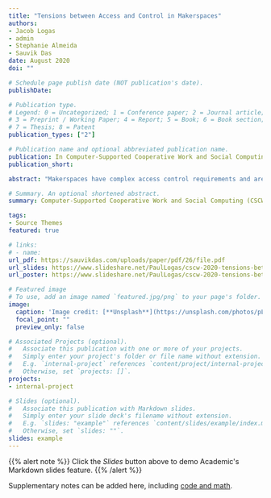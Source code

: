 ```yaml
---
title: "Tensions between Access and Control in Makerspaces"
authors:
- Jacob Logas
- admin
- Stephanie Almeida
- Sauvik Das
date: August 2020
doi: ""

# Schedule page publish date (NOT publication's date).
publishDate: 

# Publication type.
# Legend: 0 = Uncategorized; 1 = Conference paper; 2 = Journal article;
# 3 = Preprint / Working Paper; 4 = Report; 5 = Book; 6 = Book section;
# 7 = Thesis; 8 = Patent
publication_types: ["2"]

# Publication name and optional abbreviated publication name.
publication: In Computer-Supported Cooperative Work and Social Computing (CSCW)
publication_short: 

abstract: "Makerspaces have complex access control requirements and are increasingly protected through digital access control mechanisms (e.g., keycards, transponders). However, it remains unclear how space administrators craft access control policies, how existing technical infrastructures support and fall short of access needs, and how these access control policies impact end-users in a makerspace. We bridge this gap through a mixed-methods multi-stakeholder study. Specifically, we conducted 16 semi-structured interviews with makerspace administrators across the U.S. along with a survey of 48 makerspace end-users. We found four factors influenced administrators’ construction of access control policies: balancing safety versus access; logistics; prior experience; and, the politics of funding. Moreover, administrators often made situational exceptions to their policies: e.g., during demand spikes, to maintain a good relationship with their staff, and if they trusted the use(s) requesting an exception. Conversely, users expressed frustration with the static nature of access control policies, wishing for negotiability and for social nuance to be factored into access decisions. The upshot is that existing mechanisms for access control in makerspaces are often inappropriately static and socially unaware."

# Summary. An optional shortened abstract.
summary: Computer-Supported Cooperative Work and Social Computing (CSCW) 2020

tags:
- Source Themes
featured: true

# links:
# - name:
url_pdf: https://sauvikdas.com/uploads/paper/pdf/26/file.pdf
url_slides: https://www.slideshare.net/PaulLogas/cscw-2020-tensions-between-access-and-control-in-makerspaces
url_poster: https://www.slideshare.net/PaulLogas/cscw-2020-tensions-between-access-and-control-in-makerspaces

# Featured image
# To use, add an image named `featured.jpg/png` to your page's folder. 
image:
  caption: 'Image credit: [**Unsplash**](https://unsplash.com/photos/pLCdAaMFLTE)'
  focal_point: ""
  preview_only: false

# Associated Projects (optional).
#   Associate this publication with one or more of your projects.
#   Simply enter your project's folder or file name without extension.
#   E.g. `internal-project` references `content/project/internal-project/index.md`.
#   Otherwise, set `projects: []`.
projects:
- internal-project

# Slides (optional).
#   Associate this publication with Markdown slides.
#   Simply enter your slide deck's filename without extension.
#   E.g. `slides: "example"` references `content/slides/example/index.md`.
#   Otherwise, set `slides: ""`.
slides: example
---
```


<!-- {{% alert note %}}
Click the *Cite* button above to demo the feature to enable visitors to import publication metadata into their reference management software.
{{% /alert %}} -->

{{% alert note %}}
Click the *Slides* button above to demo Academic's Markdown slides feature.
{{% /alert %}}

Supplementary notes can be added here, including [code and math](https://sourcethemes.com/academic/docs/writing-markdown-latex/).

